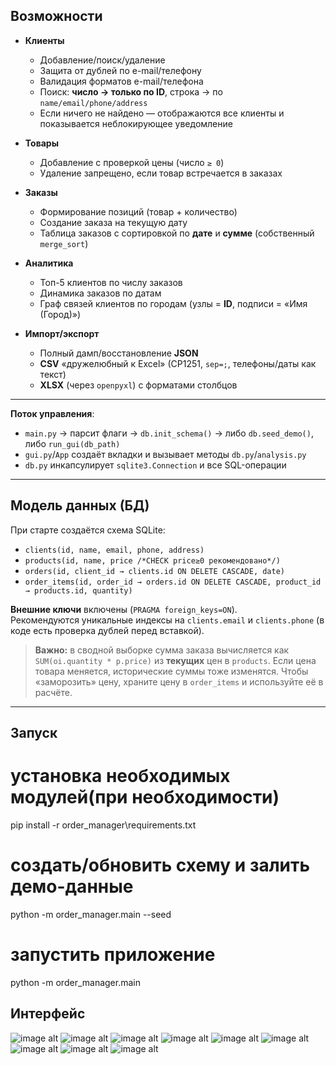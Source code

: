 ## Возможности

- **Клиенты**
  - Добавление/поиск/удаление
  - Защита от дублей по e-mail/телефону
  - Валидация форматов e-mail/телефона
  - Поиск: **число → только по ID**, строка → по `name/email/phone/address`
  - Если ничего не найдено — отображаются все клиенты и показывается неблокирующее уведомление

- **Товары**
  - Добавление с проверкой цены (число `≥ 0`)
  - Удаление запрещено, если товар встречается в заказах

- **Заказы**
  - Формирование позиций (товар + количество)
  - Создание заказа на текущую дату
  - Таблица заказов с сортировкой по **дате** и **сумме** (собственный `merge_sort`)

- **Аналитика**
  - Топ-5 клиентов по числу заказов
  - Динамика заказов по датам
  - Граф связей клиентов по городам (узлы = **ID**, подписи = «Имя (Город)»)

- **Импорт/экспорт**
  - Полный дамп/восстановление **JSON**
  - **CSV** «дружелюбный к Excel» (CP1251, `sep=;`, телефоны/даты как текст)
  - **XLSX** (через `openpyxl`) с форматами столбцов

---

**Поток управления**:

- `main.py` → парсит флаги → `db.init_schema()` → либо `db.seed_demo()`, либо `run_gui(db_path)`
- `gui.py`/`App` создаёт вкладки и вызывает методы `db.py`/`analysis.py`
- `db.py` инкапсулирует `sqlite3.Connection` и все SQL-операции

---

## Модель данных (БД)

При старте создаётся схема SQLite:

- `clients(id, name, email, phone, address)`
- `products(id, name, price /*CHECK price≥0 рекомендовано*/)`
- `orders(id, client_id → clients.id ON DELETE CASCADE, date)`
- `order_items(id, order_id → orders.id ON DELETE CASCADE, product_id → products.id, quantity)`

**Внешние ключи** включены (`PRAGMA foreign_keys=ON`).  
Рекомендуются уникальные индексы на `clients.email` и `clients.phone` (в коде есть проверка дублей перед вставкой).

> **Важно:** в сводной выборке сумма заказа вычисляется как `SUM(oi.quantity * p.price)` из **текущих** цен в `products`. Если цена товара меняется, исторические суммы тоже изменятся. Чтобы «заморозить» цену, храните цену в `order_items` и используйте её в расчёте.

---

## Запуск

# установка необходимых модулей(при необходимости)
pip install -r order_manager\requirements.txt

# создать/обновить схему и залить демо-данные
python -m order_manager.main --seed

# запустить приложение
python -m order_manager.main

## Интерфейс
![image alt](https://github.com/larinadaria94-ctrl/Order_accounting_system-/blob/6d63d9cc5ec1660b722a80547eceb23af90e5dca/images/image.png)
![image alt](https://github.com/larinadaria94-ctrl/Order_accounting_system-/blob/1c2d55d0a4ba652cf1b7d16d0c78b8202aa709b8/images/image%20(1).png)
![image alt](https://github.com/larinadaria94-ctrl/Order_accounting_system-/blob/1c2d55d0a4ba652cf1b7d16d0c78b8202aa709b8/images/image%20(2).png)
![image alt](https://github.com/larinadaria94-ctrl/Order_accounting_system-/blob/1c2d55d0a4ba652cf1b7d16d0c78b8202aa709b8/images/image%20(3).png)
![image alt](https://github.com/larinadaria94-ctrl/Order_accounting_system-/blob/1c2d55d0a4ba652cf1b7d16d0c78b8202aa709b8/images/image%20(4).png)
![image alt](https://github.com/larinadaria94-ctrl/Order_accounting_system-/blob/1c2d55d0a4ba652cf1b7d16d0c78b8202aa709b8/images/image%20(5).png)
![image alt](https://github.com/larinadaria94-ctrl/Order_accounting_system-/blob/1c2d55d0a4ba652cf1b7d16d0c78b8202aa709b8/images/image%20(6).png)
![image alt](https://github.com/larinadaria94-ctrl/Order_accounting_system-/blob/1c2d55d0a4ba652cf1b7d16d0c78b8202aa709b8/images/image%20(7).png)
![image alt](https://github.com/larinadaria94-ctrl/Order_accounting_system-/blob/1c2d55d0a4ba652cf1b7d16d0c78b8202aa709b8/images/image%20(8).png)
